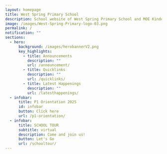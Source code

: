 ```yaml
---
layout: homepage
title: West Spring Primary School
description: School website of West Spring Primary School and MOE Kindergarten @ West Spring
image: /images/West-Spring-Primary-logo-03.png
permalink: /
notification: ""
sections:
  - hero:
      background: /images/herobannerV2.png
      key_highlights:
        - title: Announcements
          description: ""
          url: /announcement/
        - title: Quicklinks
          description: ""
          url: /quicklinks/
        - title: Latest Happenings
          description: ""
          url: /latesthappenings/
  - infobar:
      title: P1 Orientation 2025
      id: infobar
      button: Click here
      url: /p1-orientation/
  - infobar:
      title: SCHOOL TOUR
      subtitle: virtual
      description: Come and join us!
      button: Let's Go
      url: /schooltour/
---
```

